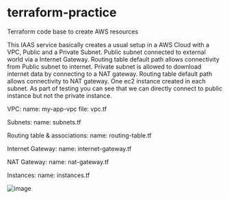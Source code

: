 # terraform-practice
Terraform code base to create AWS resources

This IAAS service basically creates a usual setup in a AWS Cloud with a VPC, Public  and a Private Subnet.
Public subnet connected to external world via a Internet Gateway. Routing table default path allows connectivity from Public subnet to internet.
Private subnet is allowed to download internet data by connecting to a NAT gateway. Routing table default path allows connectivity to NAT gateway.
One ec2 instance created in each subnet. As part of testing you can see that we can directly connect to public instance but not the private instance.


VPC: 
  name: my-app-vpc
  file: vpc.tf

Subnets:
  name: subnets.tf

Routing table & associations:
  name: routing-table.tf

Internet Gateway:
  name: internet-gateway.tf

NAT Gateway:
  name: nat-gateway.tf

Instances:
  name: instances.tf

![image](https://github.com/user-attachments/assets/2d9d277d-74ec-4441-8465-46ca9119a9cf)
